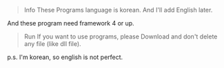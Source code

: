 > Info
These Programs language is korean.
And I'll add English later.

And these program need framework 4 or up.
> Run
If you want to use programs, please Download and don't delete any file (like dll file).

p.s. I'm korean, so english is not perfect.